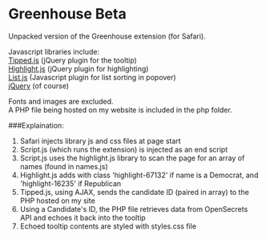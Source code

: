 Greenhouse Beta
===============

Unpacked version of the Greenhouse extension (for Safari).

Javascript libraries include:  
[Tipped.js](http://projects.nickstakenburg.com/tipped/documentation) (jQuery plugin for the tooltip)  
[Highlight.js](http://bartaz.github.io/sandbox.js/jquery.highlight.html) (jQuery plugin for highlighting)  
[List.js](http://listjs.com) (Javascript plugin for list sorting in popover)  
[jQuery](http://jquery.com) (of course)

Fonts and images are excluded.  
A PHP file being hosted on my website is included in the php folder.

###Explaination:
 1) Safari injects library js and css files at page start  
 2) Script.js (which runs the extension) is injected as an end script  
 3) Script.js uses the highlight.js library to scan the page for an array of names (found in names.js)  
 4) Highlight.js adds <span> with class 'highlight-67132' if name is a Democrat, and 'highlight-16235' if Republican  
 5) Tipped.js, using AJAX, sends the candidate ID (paired in array) to the PHP hosted on my site  
 6) Using a Candidate's ID, the PHP file retrieves data from OpenSecrets API and echoes it back into the tooltip  
 7) Echoed tooltip contents are styled with styles.css file  
